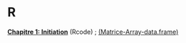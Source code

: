 # R
[__Chapitre 1: Initiation__](https://github.com/Hamrita/R/blob/main/Chap1/Chap1_R.pdf) (Rcode) ;  [(Matrice-Array-data.frame)](https://hamrita.github.io/M1_IF/)
